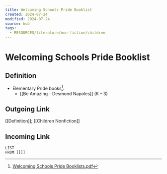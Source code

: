 ```yaml
---
title: Welcoming Schools Pride Booklist
created: 2024-07-24
modified: 2024-07-24
source: hub
tags:
  - RESOURCES/literature/non-fiction/children
---
```

# Welcoming Schools Pride Booklist
## Definition
- Elementary Pride books[^1]:
	- [[Be Amazing - Desmond Napoles]] (K – 3) 
## Outgoing Link
[[Definition]]; [[Children Nonfiction]]
## Incoming Link
```dataview
LIST
FROM [[]]
```
[^1]: [Welcoming Schools Pride Booklists.pdf](https://hrc-prod-requests.s3-us-west-2.amazonaws.com/welcoming-schools/documents/2024-Welcoming-Schools-Pride-Booklist.pdf)
